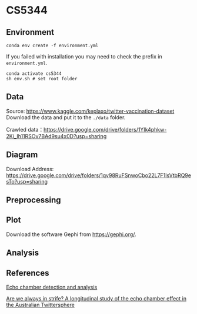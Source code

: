 # CS5344

## Environment
```
conda env create -f environment.yml
```
If you failed with installation you may need to check the prefix in `environment.yml`.
```
conda activate cs5344
sh env.sh # set root folder
```

## Data
Source: https://www.kaggle.com/keplaxo/twitter-vaccination-dataset
Download the data and put it to the `./data` folder.

Crawled data：https://drive.google.com/drive/folders/1YIk4phkw-2Ki_Ih11RSOv7BAd9su4x0D?usp=sharing

## Diagram
Download Address: https://drive.google.com/drive/folders/1qv98RuFSnwoCbo22L7F1IsVtbRQ9esTo?usp=sharing

## Preprocessing

## Plot
Download the software Gephi from https://gephi.org/.

## Analysis


## References
[Echo chamber detection and analysis](https://link.springer.com/article/10.1007/s13278-021-00779-3)

[Are we always in strife? A longitudinal study of the echo chamber effect in the Australian Twittersphere](https://arxiv.org/abs/2201.09161)
